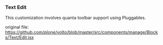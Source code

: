 ### Text Edit

This customization involves quanta toolbar support using Pluggables.

original file: https://github.com/plone/volto/blob/master/src/components/manage/Blocks/Text/Edit.jsx

